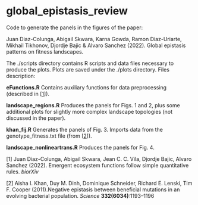 # global_epistasis_review

Code to generate the panels in the figures of the paper:

Juan Diaz-Colunga, Abigail Skwara, Karna Gowda, Ramon Diaz-Uriarte, Mikhail Tikhonov, Djordje Bajic & Alvaro Sanchez (2022). Global epistasis patterns on fitness landscapes.

The ./scripts directory contains R scripts and data files necessary to produce the plots. Plots are saved under the ./plots directory. Files description:

**eFunctions.R**   Contains auxiliary functions for data preprocessing (described in [[1](https://www.biorxiv.org/content/10.1101/2022.06.21.496987v1)]).

**landscape_regions.R**   Produces the panels for Figs. 1 and 2, plus some additional plots for slightly more complex landscape topologies (not discussed in the paper).

**khan_fij.R**   Generates the panels of Fig. 3. Imports data from the genotype_fitness.txt file (from [[2](https://www.science.org/doi/10.1126/science.1203801)]).

**landscape_nonlineartrans.R**   Produces the panels for Fig. 4.



[1] Juan Diaz-Colunga, Abigail Skwara, Jean C. C. Vila, Djordje Bajic, Alvaro Sanchez (2022). Emergent ecosystem functions follow simple quantitative rules. *biorXiv*

[2] Aisha I. Khan, Duy M. Dinh, Dominique Schneider, Richard E. Lenski, Tim F. Cooper (2011).Negative epistasis between beneficial mutations in an evolving bacterial population. *Science* **332(6034)**:1193–1196